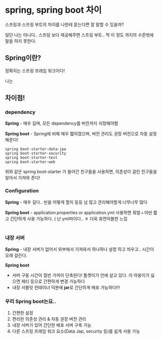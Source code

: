 # spring, spring boot 차이

스프링과 스프링 부트의 차이를 나한테 묻는다면 잘 말할 수 있을까?

일단 나는 아니다.. 스프링 보다 제공해주면 스프링 부트.. 딱 이 정도 까지의 수준밖에 말을 하지 못한다.

## Spring이란?

정확히는 스프링 프레임 워크이다!

나는 


## 차이점!

### dependency
**Spring** - 매우 길며, 모든 dependency를 버전까지 지정해야함

**Spring boot** - Spring에 비해 매우 짧아졌으며, 버전 관리도 권장 버전으로 자동 설정해준다!

~~~
spring boot-starter-data-jpa
spring boot-starter-security
spring boot-starter-test
spring boot-starter-web
~~~
위와 같은 spring boot-starter 가 들어간 친구들을 사용하면, 의존성이 걸린 친구들을 알아서 가져와 준다!

### Configuration
**Spring** - 매우 길다.. 빈을 어떻게 할지 등등 넘 많고 관리해야할게 너무너무 많다

**Spring boot** - application.properties or application.yml 사용하면 훠얼ㅅ어씬 짧고 간단하게 사용 가능하다. ( 난 yml파이다.. ㅎ 더욱 휴먼어블한 느낌
<br/><br>
### 내장 서버

**Spring** - 내장 서버가 없어서 외부에서 가져와서 하나하나 설정 하고 띄우고.. 시간이 오래 걸린다.

**Spring boot** 
- 서버 구동 시간이 절반 가까이 단축된다! 톰캣이가 안에 살고 있다. 이 야옹이가 싫으면 제티 등으로 간편하게 변경 가능하다
- 내장 서블릿 컨테이너 덕분에 **jar**로 간단하게 배포 가능하다!!!


### 우리 Spring boot는요..
1. 간편한 설정
2. 편리한 의존성 관리 & 자동 권장 버전 관리
3. 내장 서버가 있어 간단한 배포 서버 구축 가능
4. 다른 스프링 프레임 워크 요소(Data Jap, security 등)를 쉽게 사용 가능
